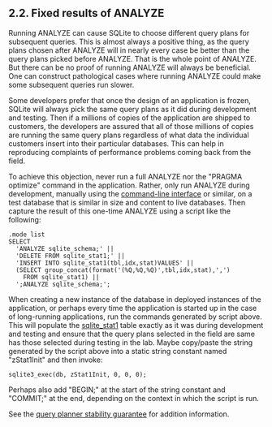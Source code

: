 ## 2\.2\. Fixed results of ANALYZE


Running ANALYZE can cause SQLite to choose different query plans
for subsequent queries. This is almost always a positive thing, as the
query plans chosen after ANALYZE will in nearly every case be better than
the query plans picked before ANALYZE. That is the whole point of ANALYZE.
But there can be no proof of running ANALYZE will always be beneficial.
One can construct pathological cases where running
ANALYZE could make some subsequent queries run slower.



Some developers prefer that once the design of an application is frozen,
SQLite will always pick the same query plans as it did during
development and testing.
Then if a millions of copies of the application are shipped to customers,
the developers are assured that all of those millions of copies are running
the same query plans regardless of what data the individual customers insert
into their particular databases. This can help in reproducing complaints
of performance problems coming back from the field.



To achieve this objection, never run a full ANALYZE nor the
"PRAGMA optimize" command in the application.
Rather, only run ANALYZE during development, manually using the
[command\-line interface](cli.html) or similar, on a test database 
that is similar in size and content to live databases. Then capture
the result of this one\-time ANALYZE using a script like the
following:




```
.mode list
SELECT 
  'ANALYZE sqlite_schema;' ||
  'DELETE FROM sqlite_stat1;' ||
  'INSERT INTO sqlite_stat1(tbl,idx,stat)VALUES' ||
  (SELECT group_concat(format('(%Q,%Q,%Q)',tbl,idx,stat),',')
    FROM sqlite_stat1) ||
  ';ANALYZE sqlite_schema;';

```

When creating a new instance of the database in deployed instances of
the application, or perhaps every time the application is started up in
the case of long\-running applications, run the commands generated by
script above. This will populate the [sqlite\_stat1](fileformat2.html#stat1tab) table exactly as
it was during development and testing and ensure that the query plans
selected in the field are same has those selected during testing in the
lab. Maybe copy/paste the string generated by the script above into
a static string constant named "zStat1Init" and then invoke:




```
sqlite3_exec(db, zStat1Init, 0, 0, 0);

```

Perhaps also add "BEGIN;" at the start of the string constant and
"COMMIT;" at the end, depending on the context in which the script is run.



See the [query planner stability guarantee](queryplanner-ng.html#qpstab) for addition information.



